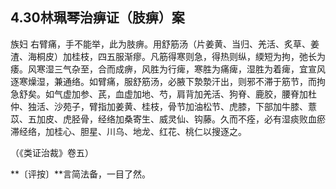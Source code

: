 ## 4.30林珮琴治痹证（肢痹）案

族妇 右臂痛，手不能举，此为肢痹。用舒筋汤（片姜黄、当归、羌活、炙草、姜渣、海桐皮）加桂枝，四五服渐瘳。凡筋得寒则急，得热则纵，緛短为拘，弛长为痿。风寒湿三气杂至，合而成痹，风胜为行痺，寒胜为痛痺，湿胜为着痺，宜宣风逐寒燥湿，兼通络。如臂痛，服舒筋汤，必腋下漐漐汗出，则邪不滞于筋节，而拘急舒矣。如气虚加参、芪，血虚加地、芍，肩背加羌活、狗脊、鹿胶，腰脊加杜仲、独活、沙苑子，臂指加姜黄、桂枝，骨节加油松节、虎膝，下部加牛膝、薏苡、五加皮、虎胫骨，经络加桑寄生、威灵仙、钩藤。久而不痊，必有湿痰败血瘀滞经络，加桂心、胆星、川乌、地龙、红花、桃仁以搜逐之。

（《类证治裁》卷五）

**〔评按〕**言简法备，一目了然。
